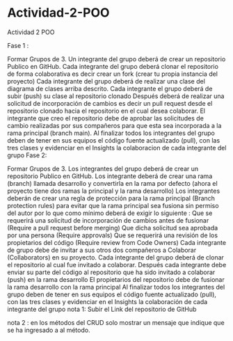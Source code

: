 # Actividad-2-POO
Actividad 2 POO



Fase 1 : 

Formar Grupos de 3. 
Un integrante del grupo deberá de crear un repositorio Publico en GitHub.
Cada integrante del grupo deberá clonar el repositorio de forma colaborativa es decir crear un fork (crear tu propia instancia del proyecto)
Cada integrante del grupo deberá de realizar una clase del diagrama de clases arriba descrito.
Cada integrante el grupo deberá de subir (push) su clase al repositorio clonado
Después deberá de realizar una solicitud de incorporación de cambios es decir un pull request  desde el repositorio clonado hacia el  repositorio en el cual desea colaborar.
El integrante que creo el repositorio debe de aprobar las solicitudes de cambio realizadas por sus compañeros para que esta sea incorporada a la rama principal (branch main).
Al finalizar todos los integrantes del grupo deben de tener  en sus equipos el código fuente  actualizado (pull), con las tres clases y evidenciar  en el Insights la colaboracion de cada integrante del grupo
Fase 2: 

Formar Grupos de 3. 
Los integrantes del grupo deberá de crear un repositorio Publico en GitHub.
Los integrante deberá de crear una rama (branch) llamada desarrollo y convertirla en la rama por defecto (ahora el proyecto tiene dos ramas la principal y la rama desarrollo)
Los integrantes deberán de crear una regla de protección para la rama principal (Branch protection rules) para evitar que la rama principal sea fusiona sin permiso del autor por lo que como mínimo deberá de exigir lo siguiente :
Que se requerirá una solicitud de incorporación de cambios antes de fusionar (Require a pull request before merging)
Que dicha solicitud sea aprobada por una persona (Require approvals)
Que se requerirá una revisión de los propietarios del código (Require review from Code Owners)
  Cada integrante de grupo debe de invitar a sus otros dos compañeros a Colaborar (Collaborators) en su proyecto.
Cada integrante del grupo deberá de clonar el repositorio al cual fue invitado a colaborar.
Después cada integrante debe enviar su parte del código al repositorio que ha sido invitado a colaborar (push) en la rama desarrollo 
El propietarios del repositorio debe de fusionar la rama desarrollo con la rama principal 
Al finalizar todos los integrantes del grupo deben de tener  en sus equipos el código fuente  actualizado (pull), con las tres clases y evidenciar  en el Insights la colaboración de cada integrante del grupo
nota 1: Subir el Link del repositorio de GitHub

nota 2 : en los métodos del CRUD solo mostrar un mensaje que indique que se ha ingresado a al método.
